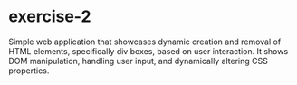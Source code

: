 # exercise-2
Simple web application that showcases dynamic creation and removal of HTML elements, specifically div boxes, based on user interaction. It shows DOM manipulation, handling user input, and dynamically altering CSS properties.
